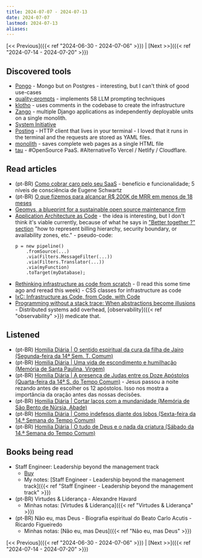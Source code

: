 ```yaml
---
title: 2024-07-07 - 2024-07-13
date: 2024-07-07
lastmod: 2024-07-13
aliases:
---
```

[<< Previous]({{< ref "2024-06-30 - 2024-07-06" >}}) | [Next >>]({{< ref "2024-07-14 - 2024-07-20" >}})
## Discovered tools
- [Pongo](https://github.com/event-driven-io/Pongo) - Mongo but on Postgres - interesting, but I can't think of good use-cases
- [quality-prompts](https://github.com/sarthakrastogi/quality-prompts) - implements 58 LLM prompting techniques
- [klotho](https://klo.dev/) - uses comments in the codebase to create the infrastructure
- [Zango](https://github.com/Healthlane-Technologies/Zango) - multiple Django applications as independently deployable units on a single monolith.
- [System Initiative](https://www.systeminit.com/)
- [Posting](https://github.com/darrenburns/posting) - HTTP client that lives in your terminal - I loved that it runs in the terminal and the requests are stored as YAML files.
- [monolith](https://github.com/Y2Z/monolith) - saves complete web pages as a single HTML file
- [tau](https://github.com/taubyte/tau) - #OpenSource PaaS. #AlternativeTo Vercel / Netlify / Cloudflare.

## Read articles
- (pt-BR) [Como cobrar caro pelo seu SaaS](https://moacirmoda.substack.com/p/como-cobrar-caro-pelo-seu-saas) - benefício e funcionalidade; 5 níveis de consciência de Eugene Schwartz
- (pt-BR) [O que fizemos para alcançar R$ 200K de MRR em menos de 18 meses](https://moacirmoda.substack.com/p/o-que-fizemos-para-alcancar-r-200k)
- [Geomys, a blueprint for a sustainable open source maintenance firm](https://words.filippo.io/dispatches/geomys/)
- [Application Architecture as Code](https://architectelevator.com/cloud/iac-architecture-as-code/) - the idea is interesting, but I don't think it's viable currently, because of what he says in ["Better together ?" section](https://architectelevator.com/cloud/iac-architecture-as-code/#better-together-) "how to represent billing hierarchy, security boundary, or availability zones, etc." - pseudo-code:
	```
	p = new pipeline()
		.fromSource(...)
		.via(Filters.MessageFilter(...))
		.via(Filters.Translator(...))
		.via(myFunction)
		.toTarget(myDatabase);
	```
- [Rethinking infrastructure as code from scratch](https://nathanpeck.com/rethinking-infrastructure-as-code-from-scratch/) - (I read this some time ago and reread this week) - CSS classes for infrastructure as code
- [IxC: Infrastructure as Code, from Code, with Code](https://architectelevator.com/cloud/iac-ifc-trends/)
- [Programming without a stack trace: When abstractions become illusions](https://architectelevator.com/architecture/stacktrace-abstraction/) - Distributed systems add overhead, [observability]({{< ref "observability" >}}) medicate that.

## Listened
- (pt-BR) [Homilia Diária | O sentido espiritual da cura da filha de Jairo (Segunda-feira da 14ª Sem. T. Comum)](https://www.youtube.com/watch?v=LsVU0w2eQO4)
- (pt-BR) [Homilia Diária | Uma vida de escondimento e humilhação (Memória de Santa Paulina, Virgem)](https://www.youtube.com/watch?v=DcdNmBqBVIU)
- (pt-BR) [Homilia Diária | A presença de Judas entre os Doze Apóstolos (Quarta-feira da 14ª S. do Tempo Comum)](https://www.youtube.com/watch?v=1FXDJkH1BBw) -
Jesus passou a noite rezando antes de escolher os 12 apóstolos. Isso nos mostra a importância da oração antes das nossas decisões.
- (pt-BR) [Homilia Diária | Cortar laços com a mundanidade (Memória de São Bento de Núrsia, Abade)](https://www.youtube.com/watch?v=XhY_iRS-62w)
- (pt-BR) [Homilia Diária | Como indefesos diante dos lobos (Sexta-feira da 14.ª Semana do Tempo Comum)](https://www.youtube.com/watch?v=dJnO5vwSFQk)
- (pt-BR) [Homilia Diária | O tudo de Deus e o nada da criatura (Sábado da 14.ª Semana do Tempo Comum)](https://www.youtube.com/watch?v=ATpIDdVg-9A)

## Books being read
- Staff Engineer: Leadership beyond the management track
	- [Buy](https://staffeng.com/book)
	- My notes: [Staff Engineer - Leadership beyond the management track]({{< ref "Staff Engineer - Leadership beyond the management track" >}})
- (pt-BR) Virtudes & Liderança - Alexandre Havard
	- Minhas notas: [Virtudes & Liderança]({{< ref "Virtudes & Liderança" >}})
- (pt-BR) Não eu, mas Deus - Biografia espiritual do Beato Carlo Acutis - Ricardo Figueiredo
	- Minhas notas: [Não eu, mas Deus]({{< ref "Não eu, mas Deus" >}})

[<< Previous]({{< ref "2024-06-30 - 2024-07-06" >}}) | [Next >>]({{< ref "2024-07-14 - 2024-07-20" >}})
